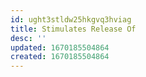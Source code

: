 ```yaml
---
id: ught3stldw25hkgvq3hviag
title: Stimulates Release Of
desc: ''
updated: 1670185504864
created: 1670185504864
---
```


